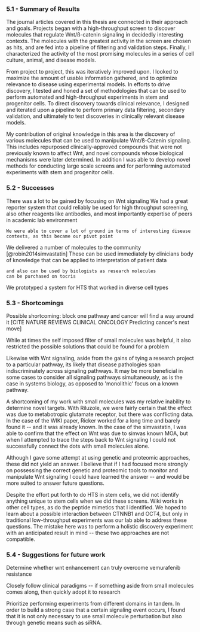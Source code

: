
### 5.1 - Summary of Results

The journal articles covered in this thesis are connected in their approach and goals. Projects began with a high-throughput screen to discover molecules that regulate Wnt/ß-catenin signaling in decidedly interesting contexts. The molecules with the greatest activity in the screen are chosen as hits, and are fed into a pipeline of filtering and validation steps. Finally, I characterized the activity of the most promising molecules in a series of cell culture, animal, and disease models.

From project to project, this was iteratively improved upon. I looked to maximize the amount of usable information gathered, and to optimize relevance to disease using experimental models. In efforts to drive discovery, I tested and honed a set of methodologies that can be used to perform automated and high-throughput experiments in stem and progenitor cells. To direct discovery towards clinical relevance, I designed and iterated upon a pipeline to perform primary data filtering, secondary validation, and ultimately to test discoveries in clinically relevant disease models.

<!-- How does this significantly advance knowledge -->
My contribution of original knowledge in this area is the discovery of various molecules that can be used to manipulate Wnt/ß-Catenin signaling. This includes repurposed clinically-approved compounds that were not previously known to affect Wnt, and novel compounds whose biological mechanisms were later determined. In addition I was able to develop novel methods for conducting large scale screens and for performing automated experiments with stem and progenitor cells.

### 5.2 - Successes

There was a lot to be gained by focusing on Wnt signaling
    We had a great reporter system that could reliably be used for high throughput screening, also other reagents like antibodies, and most importantly expertise of peers in academic lab environment

    We were able to cover a lot of ground in terms of interesting disease contexts, as this became our pivot point

We delivered a number of molecules to the community [@robin2014simvastatin]
    These can be used immediately by clinicians
    body of knowledge that can be applied to interpretation of patient data

    and also can be used by biologists as research molecules
    can be purchased on tocris

We prototyped a system for HTS that worked in diverse cell types
    


### 5.3  - Shortcomings

Possible shortcoming: block one pathway and cancer will find a way around it
[CITE NATURE REVIEWS CLINICAL ONCOLOGY Predicting cancer's next move]

While at times the self imposed filter of small molecules was helpful, it also restricted the possible solutions that could be found for a problem

Likewise with Wnt signaling, aside from the gains of tying a research project to a particular pathway, its likely that disease pathologies span indiscriminately across signaling pathways. It may be more beneficial in some cases to consider all signaling pathways simultaneously, as is the case in systems biology, as opposed to 'monolithic' focus on a known pathway.

A shortcoming of my work with small molecules was my relative inability to determine novel targets. With Riluzole, we were fairly certain that the effect was due to metabotropic glutamate receptor, but there was conflicting data. In the case of the WIKI paper, Ricker worked for a long time and barely found it -- and it was already known. In the case of the simvastatin, I was able to confirm that the effect on Wnt was due to simvas known MOA, but when I attempted to trace the steps back to Wnt signaling I could not successfully connect the dots with small molecules alone.

Although I gave some attempt at using genetic and proteomic approaches, these did not yield an answer. I believe that if I had focused more strongly on possessing the correct genetic and proteomic tools to monitor and manipulate Wnt signaling I could have learned the answer -- and would be more suited to answer future questions.

Despite the effort put forth to do HTS in stem cells, we did not identify anything unique to stem cells when we did these screens. Wiki works in other cell types, as do the peptide mimetics that I identified. We hoped to learn about a possible interaction between CTNNB1 and OCT4, but only in traditional low-throughput experiments was our lab able to address these questions. The mistake here was to perform a holistic discovery experiment with an anticipated result in mind -- these two approaches are not compatible.

### 5.4 - Suggestions for future work

Determine whether wnt enhancement can truly overcome vemurafenib resistance

Closely follow clinical paradigms -- if something aside from small molecules comes along, then quickly adopt it to research

Prioritize performing experiments from different domains in tandem. In order to build a strong case that a certain signaling event occurs, I found that it is not only necessary to use small molecule perturbation but also through genetic means such as siRNA.
